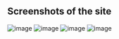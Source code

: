 ## Screenshots of the site
![image](https://github.com/kolibriof/e-commerce-project/assets/122736279/720797d1-9eb4-4a07-9b6c-1a5717092b2a)
![image](https://github.com/kolibriof/e-commerce-project/assets/122736279/50410fa0-cc9f-451e-8019-19566ceb939d)
![image](https://github.com/kolibriof/e-commerce-project/assets/122736279/a2236872-f934-41a9-b862-e6bed88745aa)
![image](https://github.com/kolibriof/e-commerce-project/assets/122736279/c6417a68-db98-4964-959b-619a963db6ae)



